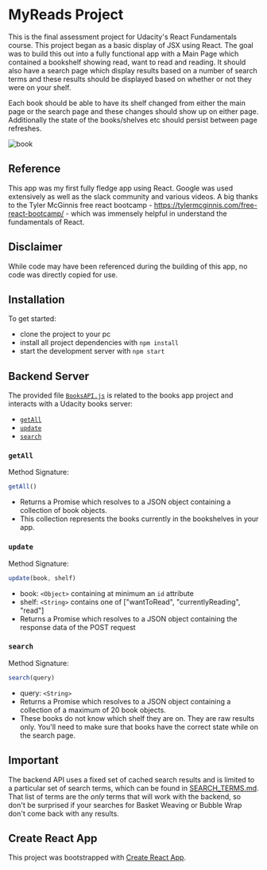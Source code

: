 # MyReads Project

This is the final assessment project for Udacity's React Fundamentals course. This project began as a basic display of JSX using React. The goal was to
build this out into a fully functional app with a Main Page which contained a bookshelf showing read, want to read and reading. It should also have a search page which
display results based on a number of search terms and these results should be displayed based on whether or not they were on your shelf.

Each book should be able to have its shelf changed from either the main page or the search page and these changes should show up on either page. Additionally
the state of the books/shelves etc should persist between page refreshes.

![book](http://books.google.com/books/content?id=evuwdDLfAyYC&printsec=frontcover&img=1&zoom=5&edge=curl&source=gbs_api)

## Reference

This app was my first fully fledge app using React. Google was used extensively as well as the slack community and various videos. A big thanks to the Tyler McGinnis free react bootcamp -
https://tylermcginnis.com/free-react-bootcamp/ - which was immensely helpful in understand the fundamentals of React.

## Disclaimer

While code may have been referenced during the building of this app, no code was directly copied for use.

## Installation

To get started:

* clone the project to your pc
* install all project dependencies with `npm install`
* start the development server with `npm start`


## Backend Server

The provided file [`BooksAPI.js`](src/BooksAPI.js) is related to the books app project and interacts with a Udacity books server:

* [`getAll`](#getall)
* [`update`](#update)
* [`search`](#search)

### `getAll`

Method Signature:

```js
getAll()
```

* Returns a Promise which resolves to a JSON object containing a collection of book objects.
* This collection represents the books currently in the bookshelves in your app.

### `update`

Method Signature:

```js
update(book, shelf)
```

* book: `<Object>` containing at minimum an `id` attribute
* shelf: `<String>` contains one of ["wantToRead", "currentlyReading", "read"]  
* Returns a Promise which resolves to a JSON object containing the response data of the POST request

### `search`

Method Signature:

```js
search(query)
```

* query: `<String>`
* Returns a Promise which resolves to a JSON object containing a collection of a maximum of 20 book objects.
* These books do not know which shelf they are on. They are raw results only. You'll need to make sure that books have the correct state while on the search page.

## Important
The backend API uses a fixed set of cached search results and is limited to a particular set of search terms, which can be found in [SEARCH_TERMS.md](SEARCH_TERMS.md). That list of terms are the _only_ terms that will work with the backend, so don't be surprised if your searches for Basket Weaving or Bubble Wrap don't come back with any results.

## Create React App

This project was bootstrapped with [Create React App](https://github.com/facebookincubator/create-react-app).
